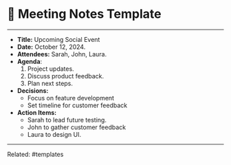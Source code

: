 # 🤝 Meeting Notes Template
---

- **Title:** Upcoming Social Event
- **Date:** October 12, 2024.
- **Attendees:** Sarah, John, Laura.
- **Agenda**:
	1. Project updates.
	2. Discuss product feedback.
	3. Plan next steps.
- **Decisions:**
	- Focus on feature development
	- Set timeline for customer feedback
- **Action Items:**
	- Sarah to lead future testing.
	- John to gather customer feedback
	- Laura to design UI.

---

Related: #templates 